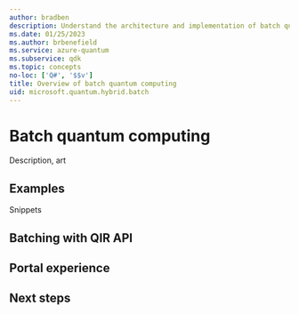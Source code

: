 ```yaml
---
author: bradben
description: Understand the architecture and implementation of batch quantum computing.
ms.date: 01/25/2023
ms.author: brbenefield
ms.service: azure-quantum
ms.subservice: qdk
ms.topic: concepts
no-loc: ['Q#', '$$v']
title: Overview of batch quantum computing
uid: microsoft.quantum.hybrid.batch
---
```


# Batch quantum computing

Description, art

## Examples

Snippets

## Batching with QIR API

## Portal experience

## Next steps



